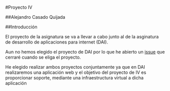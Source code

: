 #Proyecto IV

##Alejandro Casado Quijada

##Introducción

El proyecto de la asignatura se va a llevar a cabo junto al de la asginatura de desarrollo de aplicaciones para internet (DAI).

Aun no hemos elegido el proyecto de DAI por lo que he abierto un [issue](https://github.com/acasadoquijada/IV/issues/1) que cerraré cuando se eliga el proyecto.
 
He elegido realizar ambos proyectos conjuntamente ya que en DAI realizaremos una aplicación web y el objetivo del proyecto de IV es proporcionar soporte, mediante una infraestructura virtual a dicha aplicación